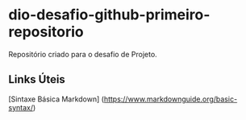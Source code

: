 # dio-desafio-github-primeiro-repositorio
Repositório criado para o desafio de Projeto.


## Links Úteis
[Sintaxe Básica Markdown] (https://www.markdownguide.org/basic-syntax/)
